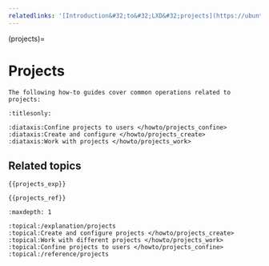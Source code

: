 ```yaml
---
relatedlinks: '[Introduction&#32;to&#32;LXD&#32;projects](https://ubuntu.com/tutorials/introduction-to-lxd-projects)'
---
```


(projects)=
# Projects

```{only} diataxis
The following how-to guides cover common operations related to projects:
```

```{filtered-toctree}
:titlesonly:

:diataxis:Confine projects to users </howto/projects_confine>
:diataxis:Create and configure </howto/projects_create>
:diataxis:Work with projects </howto/projects_work>
```

## Related topics

```{only} diataxis
{{projects_exp}}

{{projects_ref}}
```

```{filtered-toctree}
:maxdepth: 1

:topical:/explanation/projects
:topical:Create and configure projects </howto/projects_create>
:topical:Work with different projects </howto/projects_work>
:topical:Confine projects to users </howto/projects_confine>
:topical:/reference/projects
```
